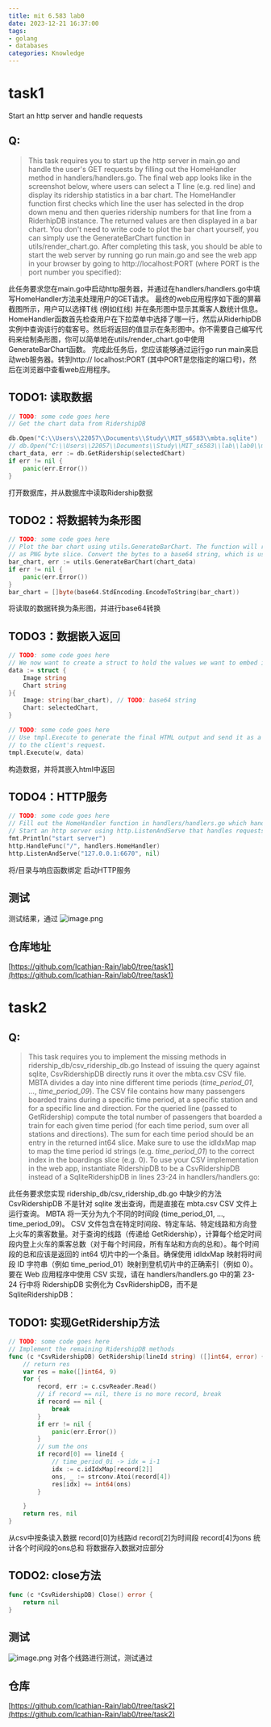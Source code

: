 ```yaml
---
title: mit 6.583 lab0
date: 2023-12-21 16:37:00
tags: 
- golang
- databases
categories: Knowledge
---
```


# task1

Start an http server and handle requests
## Q:
> This task requires you to start up the http server in main.go and handle the user's GET requests by filling out the HomeHandler method in handlers/handlers.go.
> The final web app looks like in the screenshot below, where users can select a T line (e.g. red line) and display its ridership statistics in a bar chart. The HomeHandler function first checks which line the user has selected in the drop down menu and then queries ridership numbers for that line from a RiderhipDB instance. The returned values are then displayed in a bar chart. You don't need to write code to plot the bar chart yourself, you can simply use the GenerateBarChart function in utils/render_chart.go.
> After completing this task, you should be able to start the web server by running go run main.go and see the web app in your browser by going to http://localhost:PORT (where PORT is the port number you specified):

此任务要求您在main.go中启动http服务器，并通过在handlers/handlers.go中填写HomeHandler方法来处理用户的GET请求。
最终的web应用程序如下面的屏幕截图所示，用户可以选择T线 (例如红线) 并在条形图中显示其乘客人数统计信息。HomeHandler函数首先检查用户在下拉菜单中选择了哪一行，然后从RiderhipDB实例中查询该行的载客号。然后将返回的值显示在条形图中。你不需要自己编写代码来绘制条形图，你可以简单地在utils/render_chart.go中使用GenerateBarChart函数。
完成此任务后，您应该能够通过运行go run main来启动web服务器。转到http:// localhost:PORT (其中PORT是您指定的端口号)，然后在浏览器中查看web应用程序。
## TODO1: 读取数据
```go
// TODO: some code goes here
// Get the chart data from RidershipDB

db.Open("C:\\Users\\22057\\Documents\\Study\\MIT_s6583\\mbta.sqlite")
// db.Open("C:\\Users\\22057\\Documents\\Study\\MIT_s6583\\lab\\lab0\\mbta.csv")
chart_data, err := db.GetRidership(selectedChart)
if err != nil {
    panic(err.Error())
}
```
打开数据库，并从数据库中读取Ridership数据
## TODO2：将数据转为条形图
```go
// TODO: some code goes here
// Plot the bar chart using utils.GenerateBarChart. The function will return the bar chart
// as PNG byte slice. Convert the bytes to a base64 string, which is used to embed images in HTML.
bar_chart, err := utils.GenerateBarChart(chart_data)
if err != nil {
    panic(err.Error())
}
bar_chart = []byte(base64.StdEncoding.EncodeToString(bar_chart))
```
将读取的数据转换为条形图，并进行base64转换
## TODO3：数据嵌入返回
```go
// TODO: some code goes here
// We now want to create a struct to hold the values we want to embed in the HTML
data := struct {
    Image string
    Chart string
}{
    Image: string(bar_chart), // TODO: base64 string
    Chart: selectedChart,
}

// TODO: some code goes here
// Use tmpl.Execute to generate the final HTML output and send it as a response
// to the client's request.
tmpl.Execute(w, data)
```
构造数据，并将其嵌入html中返回
## TODO4：HTTP服务
```go
// TODO: some code goes here
// Fill out the HomeHandler function in handlers/handlers.go which handles the user's GET request.
// Start an http server using http.ListenAndServe that handles requests using HomeHandler.
fmt.Println("start server")
http.HandleFunc("/", handlers.HomeHandler)
http.ListenAndServe("127.0.0.1:6670", nil)
```
将/目录与响应函数绑定
启动HTTP服务
## 测试
测试结果，通过
![image.png](./mit-6583-lab0/1703034163656-336bb55a-e3d1-4eff-adf1-a0f58107ae8d.png)
## 仓库地址
[https://github.com/Icathian-Rain/lab0/tree/task1](https://github.com/Icathian-Rain/lab0/tree/task1)
# task2
## Q:
> This task requires you to implement the missing methods in ridership_db/csv_ridership_db.go
> Instead of issuing the query against sqlite, CsvRidershipDB directly runs it over the mbta.csv CSV file. MBTA divides a day into nine different time periods (_time_period_01_, ..., _time_period_09_). The CSV file contains how many passengers boarded trains during a specific time period, at a specific station and for a specific line and direction. For the queried line (passed to GetRidership) compute the total number of passengers that boarded a train for each given time period (for each time period, sum over all stations and directions). The sum for each time period should be an entry in the returned int64 slice. Make sure to use the idIdxMap map to map the time period id strings (e.g. _time_period_01_) to the correct index in the boardings slice (e.g. 0).
> To use your CSV implementation in the web app, instantiate RidershipDB to be a CsvRidershipDB instead of a SqliteRidershipDB in lines 23-24 in handlers/handlers.go:

此任务要求您实现 ridership_db/csv_ridership_db.go 中缺少的方法 CsvRidershipDB 不是针对 sqlite 发出查询，而是直接在 mbta.csv CSV 文件上运行查询。 MBTA 将一天分为九个不同的时间段 (time_period_01, ..., time_period_09)。 CSV 文件包含在特定时间段、特定车站、特定线路和方向登上火车的乘客数量。对于查询的线路（传递给 GetRidership），计算每个给定时间段内登上火车的乘客总数（对于每个时间段，所有车站和方向的总和）。每个时间段的总和应该是返回的 int64 切片中的一个条目。确保使用 idIdxMap 映射将时间段 ID 字符串（例如 time_period_01）映射到登机切片中的正确索引（例如 0）。 要在 Web 应用程序中使用 CSV 实现，请在 handlers/handlers.go 中的第 23-24 行中将 RidershipDB 实例化为 CsvRidershipDB，而不是 SqliteRidershipDB：
## TODO1: 实现GetRidership方法
```go
// TODO: some code goes here
// Implement the remaining RidershipDB methods
func (c *CsvRidershipDB) GetRidership(lineId string) ([]int64, error) {
	// return res
	var res = make([]int64, 9)
	for {
		record, err := c.csvReader.Read()
		// if record == nil, there is no more record, break
		if record == nil {
			break
		}
		if err != nil {
			panic(err.Error())
		}
		// sum the ons
		if record[0] == lineId {
			// time_period_0i -> idx = i-1
			idx := c.idIdxMap[record[2]]
			ons, _ := strconv.Atoi(record[4])
			res[idx] += int64(ons)
		}

	}
	return res, nil
}
```
从csv中按条读入数据
record[0]为线路id
record[2]为时间段
record[4]为ons
统计各个时间段的ons总和
将数据存入数据对应部分
## TODO2: close方法
```go
func (c *CsvRidershipDB) Close() error {
	return nil
}
```
## 测试
![image.png](./mit-6583-lab0/1703034732458-0ca42688-e2c2-4acf-b4da-b8d36eae5a70.png)
对各个线路进行测试，测试通过
## 仓库
[https://github.com/Icathian-Rain/lab0/tree/task2](https://github.com/Icathian-Rain/lab0/tree/task2)
